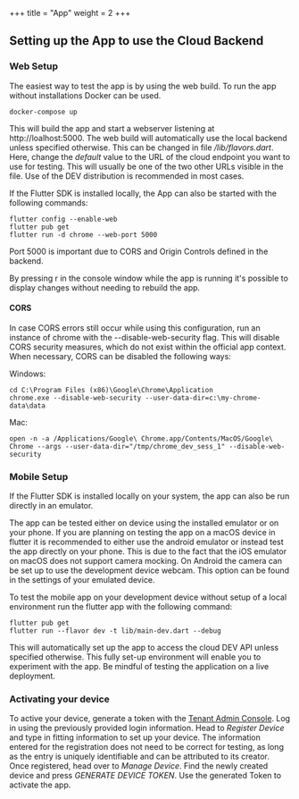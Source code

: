 +++
title = "App"
weight = 2
+++

## Setting up the App to use the Cloud Backend

### Web Setup

The easiest way to test the app is by using the web build. To run the app without installations Docker can be used.

```
docker-compose up
```

This will build the app and start a webserver listening at http://loalhost:5000. The web build will automatically use the local backend unless specified otherwise. This can be changed in file */lib/flavors.dart*. Here, change the *default* value to the URL of the cloud endpoint you want to use for testing. This will usually be one of the two other URLs visible in the file. Use of the DEV distribution is recommended in most cases.

If the Flutter SDK is installed locally, the App can also be started with the following commands:

```
flutter config --enable-web
flutter pub get
flutter run -d chrome --web-port 5000
```

Port 5000 is important due to CORS and Origin Controls defined in the backend.

By pressing r in the console window while the app is running it's possible to display changes without needing to rebuild the app.

#### CORS

In case CORS errors still occur while using this configuration, run an instance of chrome with the --disable-web-security flag. This will disable CORS security measures, which do not exist within the official app context. When necessary, CORS can be disabled the following ways:

Windows:
```
cd C:\Program Files (x86)\Google\Chrome\Application
chrome.exe --disable-web-security --user-data-dir=c:\my-chrome-data\data
```

Mac:
```
open -n -a /Applications/Google\ Chrome.app/Contents/MacOS/Google\ Chrome --args --user-data-dir="/tmp/chrome_dev_sess_1" --disable-web-security
```

### Mobile Setup

If the Flutter SDK is installed locally on your system, the app can also be run directly in an emulator.

The app can be tested either on device using the installed emulator or on your phone. If you are planning on testing the app on a macOS device in flutter it is recommended to either use the android emulator or instead test the app directly on your phone. This is due to the fact that the iOS emulator on macOS does not support camera mocking. On Android the camera can be set up to use the development device webcam. This option can be found in the settings of your emulated device.

To test the mobile app on your development device without setup of a local environment run the flutter app with the following command:

```
flutter pub get
flutter run --flavor dev -t lib/main-dev.dart --debug
```

This will automatically set up the app to access the cloud DEV API unless specified otherwise. This fully set-up environment will enable you to experiment with the app. Be mindful of testing the application on a live deployment.

### Activating your device

To active your device, generate a token with the [Tenant Admin Console](https://admin.dev.katapp.org/login). Log in using the previously provided login information. Head to *Register Device* and type in fitting information to set up your device. The information entered for the registration does not need to be correct for testing, as long as the entry is uniquely identifiable and can be attributed to its creator. Once registered, head over to *Manage Device*. Find the newly created device and press *GENERATE DEVICE TOKEN*. Use the generated Token to activate the app.